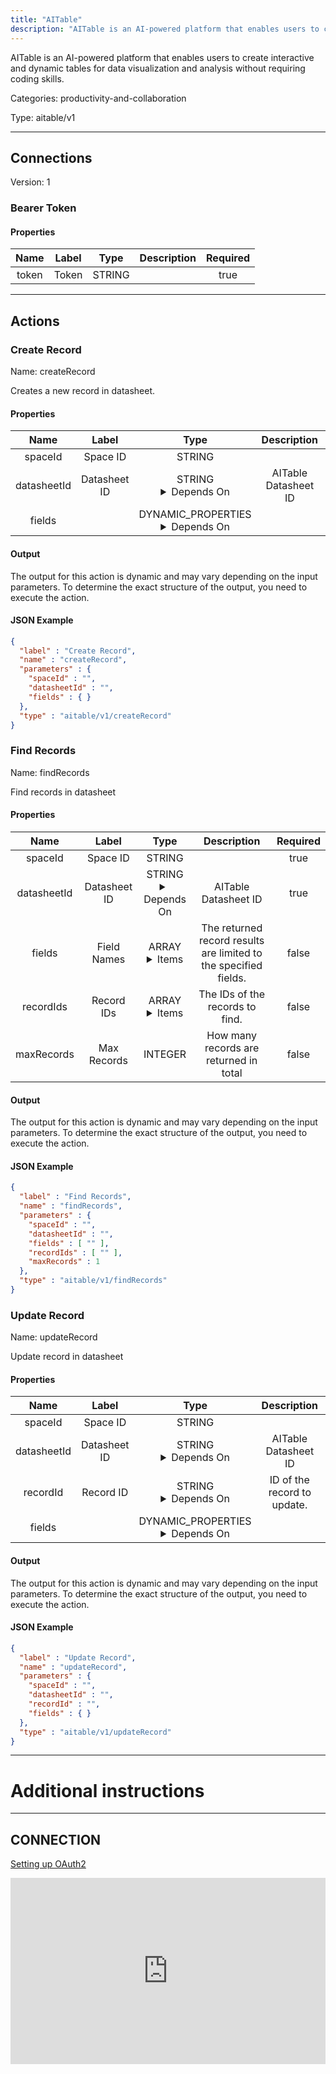 ```yaml
---
title: "AITable"
description: "AITable is an AI-powered platform that enables users to create interactive and dynamic tables for data visualization and analysis without requiring coding skills."
---
```


AITable is an AI-powered platform that enables users to create interactive and dynamic tables for data visualization and analysis without requiring coding skills.


Categories: productivity-and-collaboration


Type: aitable/v1

<hr />



## Connections

Version: 1


### Bearer Token

#### Properties

|      Name       |      Label     |     Type     |     Description     | Required |
|:---------------:|:--------------:|:------------:|:-------------------:|:--------:|
| token | Token | STRING |  | true |





<hr />



## Actions


### Create Record
Name: createRecord

Creates a new record in datasheet.

#### Properties

|      Name       |      Label     |     Type     |     Description     | Required |
|:---------------:|:--------------:|:------------:|:-------------------:|:--------:|
| spaceId | Space ID | STRING |  | true |
| datasheetId | Datasheet ID | STRING <details> <summary> Depends On </summary> spaceId </details> | AITable Datasheet ID | true |
| fields | | DYNAMIC_PROPERTIES <details> <summary> Depends On </summary> datasheetId </details> |  | null |


#### Output

The output for this action is dynamic and may vary depending on the input parameters. To determine the exact structure of the output, you need to execute the action.

#### JSON Example
```json
{
  "label" : "Create Record",
  "name" : "createRecord",
  "parameters" : {
    "spaceId" : "",
    "datasheetId" : "",
    "fields" : { }
  },
  "type" : "aitable/v1/createRecord"
}
```


### Find Records
Name: findRecords

Find records in datasheet

#### Properties

|      Name       |      Label     |     Type     |     Description     | Required |
|:---------------:|:--------------:|:------------:|:-------------------:|:--------:|
| spaceId | Space ID | STRING |  | true |
| datasheetId | Datasheet ID | STRING <details> <summary> Depends On </summary> spaceId </details> | AITable Datasheet ID | true |
| fields | Field Names | ARRAY <details> <summary> Items </summary> [STRING] </details> | The returned record results are limited to the specified fields. | false |
| recordIds | Record IDs | ARRAY <details> <summary> Items </summary> [STRING] </details> | The IDs of the records to find. | false |
| maxRecords | Max Records | INTEGER | How many records are returned in total | false |


#### Output

The output for this action is dynamic and may vary depending on the input parameters. To determine the exact structure of the output, you need to execute the action.

#### JSON Example
```json
{
  "label" : "Find Records",
  "name" : "findRecords",
  "parameters" : {
    "spaceId" : "",
    "datasheetId" : "",
    "fields" : [ "" ],
    "recordIds" : [ "" ],
    "maxRecords" : 1
  },
  "type" : "aitable/v1/findRecords"
}
```


### Update Record
Name: updateRecord

Update record in datasheet

#### Properties

|      Name       |      Label     |     Type     |     Description     | Required |
|:---------------:|:--------------:|:------------:|:-------------------:|:--------:|
| spaceId | Space ID | STRING |  | true |
| datasheetId | Datasheet ID | STRING <details> <summary> Depends On </summary> spaceId </details> | AITable Datasheet ID | true |
| recordId | Record ID | STRING <details> <summary> Depends On </summary> datasheetId </details> | ID of the record to update. | true |
| fields | | DYNAMIC_PROPERTIES <details> <summary> Depends On </summary> datasheetId </details> |  | null |


#### Output

The output for this action is dynamic and may vary depending on the input parameters. To determine the exact structure of the output, you need to execute the action.

#### JSON Example
```json
{
  "label" : "Update Record",
  "name" : "updateRecord",
  "parameters" : {
    "spaceId" : "",
    "datasheetId" : "",
    "recordId" : "",
    "fields" : { }
  },
  "type" : "aitable/v1/updateRecord"
}
```




<hr />

# Additional instructions
<hr />

## CONNECTION

[Setting up OAuth2](https://developers.aitable.ai/api/quick-start/#:~:text=API%20Token%20is%20the%20user,request%20to%20facilitate%20server%20authentication.)

<div style="position:relative;height:0;width:100%;overflow:hidden;z-index:99999;box-sizing:border-box;padding-bottom:calc(52.69531250% + 32px)"><iframe src="https://www.guidejar.com/embed/51781518-3dd5-4d75-9a37-0cc85a58a66f?type=1&controls=on" width="100%" height="100%" style="height:100%;position:absolute;inset:0" allowfullscreen frameborder="0"></iframe></div>
